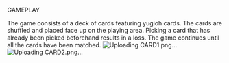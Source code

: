 GAMEPLAY

The game consists of a deck of cards featuring yugioh cards. The cards are shuffled and placed face up on the playing area. Picking a card that has already been picked beforehand results in a loss. The game continues until all the cards have been matched.
![Uploading CARD1.png…]()
![Uploading CARD2.png…]()
